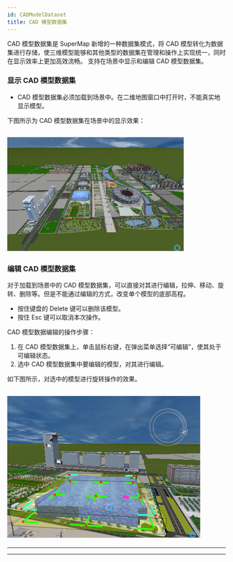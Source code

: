 ```yaml
---
id: CADModelDataset
title: CAD 模型数据集
---
```

CAD 模型数据集是 SuperMap 新增的一种数据集模式，将 CAD
模型转化为数据集进行存储，使三维模型能够和其他类型的数据集在管理和操作上实现统一，同时在显示效率上更加高效流畅。 支持在场景中显示和编辑 CAD
模型数据集。

### 显示 CAD 模型数据集

  * CAD 模型数据集必须加载到场景中。在二维地图窗口中打开时，不能真实地显示模型。

下图所示为 CAD 模型数据集在场景中的显示效果：

![](img/display.png)  
---  

### 编辑 CAD 模型数据集

对于加载到场景中的 CAD 模型数据集，可以直接对其进行编辑，拉伸、移动、旋转、删除等。但是不能通过编辑的方式，改变单个模型的底部高程。

  * 按住键盘的 Delete 键可以删除该模型。
  * 按住 Esc 键可以取消本次操作。

CAD 模型数据编辑的操作步骤：

  1. 在 CAD 模型数据集上，单击鼠标右键，在弹出菜单选择“可编辑”，使其处于可编辑状态。
  2. 选中 CAD 模型数据集中要编辑的模型，对其进行编辑。

如下图所示，对选中的模型进行旋转操作的效果。

![](img/sample.png)  
---  

* * *

[](http://www.supermap.com)  
  
---

